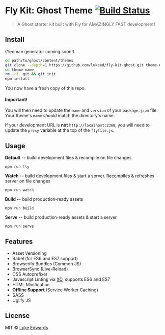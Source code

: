 # Fly Kit: Ghost Theme [![Build Status](https://travis-ci.org/lukeed/fly-kit-web.svg?branch=master)](https://travis-ci.org/lukeed/fly-kit-web)

> A Ghost starter kit built with Fly for AMAZINGLY FAST development!

## Install

(Yeoman generator coming soon!)

```bash
cd path/to/ghost/content/themes
git clone --depth=1 https://github.com/lukeed/fly-kit-ghost.git theme-name
cd theme-name
rm -rf .git && git init 
npm install
```

You now have a fresh copy of this repo.

#### Important!

You will then need to update the `name` and `version` of your `package.json` file. Your theme's `name` _should_ match the directory's name.

If your development URL is **not** `http://localhost:2368`, you will need to update the `proxy` variable at the top of the `flyfile.js`.

## Usage

**Default** -- build development files & recompile on file changes
```
npm run fly
```

**Watch** -- build development files & start a server. Recompiles & refreshes server on file changes
```
npm run watch
```

**Build** -- build production-ready assets
```
npm run build
```

**Serve** -- build production-ready assets & start a server
```
npm run serve
```

## Features
* Asset Versioning
* Babel (for ES6 and ES7 support)
* Browserify Bundles (Common JS)
* BrowserSync (Live-Reload)
* CSS Autoprefixer
* Javascript Linting via [XO](https://github.com/sindresorhus/xo), supports ES6 and ES7
* HTML Minification
* **Offline Support** (Service Worker Caching)
* SASS
* Uglify JS

## License

MIT © [Luke Edwards](https://github.com/lukeed)
